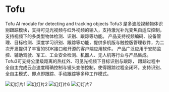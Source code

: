 # Tofu
Tofu AI module for detecting and tracking objects
Tofu3 是多波段视频物体识别跟踪模块，支持可见光视频与红外视频的输入，支持激光补光变焦自适应控制，支持视频下的多类型物体检测、识别、跟踪等功能。
产品支持视频编码、设备管理、目标检测、深度学习识别、跟踪等功能，提供多机版与触控版管理软件，为二次开发提供了丰富的SDK接口和开源的客户端应用软件。
产品广泛应用于安防监控、辅助驾驶、军工、工业安全检测、机器人、无人机等行业与产品集成。
Tofu3可支持公里级距离的热红外、可见光视频下目标识别与跟踪，
跟踪过程中全自主完成云台速度精确控制与镜头变倍控制，使得跟踪过程全闭环。支持识别、全自主模式、即点即跟踪、手动跟踪等多种工作模式。

![幻灯片1](https://github.com/lizard-han/Tofu/assets/24378489/0777c8cd-fc7e-4de8-a1fe-51cc5617e3fc)
![幻灯片2](https://github.com/lizard-han/Tofu/assets/24378489/ed1b08c9-6662-473a-97d9-6982e39255b9)
![幻灯片6](https://github.com/lizard-han/Tofu/assets/24378489/4b56b291-6241-4c9f-a4b8-0813d21df769)
![幻灯片7](https://github.com/lizard-han/Tofu/assets/24378489/84a50d35-a89f-4dfa-ada1-07aed7e33fce)
